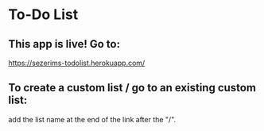 # To-Do List
## This app is live! Go to:
https://sezerims-todolist.herokuapp.com/
## To create a custom list / go to an existing custom list:
add the list name at the end of the link after the "/".